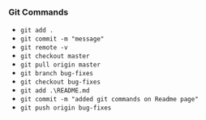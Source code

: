 ### Git Commands 
- `git add .`
- `git commit -m "message"`
- `git remote -v`
- `git checkout master`
- `git pull origin master`
- `git branch bug-fixes`
- `git checkout bug-fixes`
- `git add .\README.md`
- `git commit -m "added git commands on Readme page"`
- `git push origin bug-fixes`

